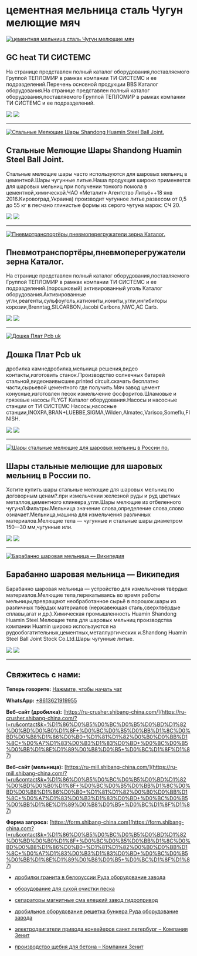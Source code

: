 # цементная мельница сталь Чугун мелющие мяч

<a href="https://swt.shibang-china.com/?l=ru&img&k=%D1%86%D0%B5%D0%BC%D0%B5%D0%BD%D1%82%D0%BD%D0%B0%D1%8F+%D0%BC%D0%B5%D0%BB%D1%8C%D0%BD%D0%B8%D1%86%D0%B0+%D1%81%D1%82%D0%B0%D0%BB%D1%8C+%D0%A7%D1%83%D0%B3%D1%83%D0%BD+%D0%BC%D0%B5%D0%BB%D1%8E%D1%89%D0%B8%D0%B5+%D0%BC%D1%8F%D1%87" target="_blank">![цементная мельница сталь Чугун мелющие мяч](http://static.shibang-china.com/all-800x300/935.jpg)</a>

## GC heat ТИ СИСТЕМС
На странице представлен полный каталог оборудования,поставляемого Группой ТЕПЛОМИР в рамках компании ТИ СИСТЕМС и ее подразделений.Перечень основной продукции BBS Каталог оборудования.На странице представлен полный каталог оборудования,поставляемого Группой ТЕПЛОМИР в рамках компании ТИ СИСТЕМС и ее подразделений.


<a href="https://whatsapp.shibangsoft.com/WhatsApp.php" target="_blank" title="WhatsApp">![](http://static.shibang-china.com/icon/whatsapp.png)</a> <a href="https://swt.shibang-china.com/?l=ru&icon&k=%D1%86%D0%B5%D0%BC%D0%B5%D0%BD%D1%82%D0%BD%D0%B0%D1%8F+%D0%BC%D0%B5%D0%BB%D1%8C%D0%BD%D0%B8%D1%86%D0%B0+%D1%81%D1%82%D0%B0%D0%BB%D1%8C+%D0%A7%D1%83%D0%B3%D1%83%D0%BD+%D0%BC%D0%B5%D0%BB%D1%8E%D1%89%D0%B8%D0%B5+%D0%BC%D1%8F%D1%87" target="_blank">![](http://static.shibang-china.com/icon/chat-ru.png)</a>

---

<a href="https://swt.shibang-china.com/?l=ru&img&k=%D1%86%D0%B5%D0%BC%D0%B5%D0%BD%D1%82%D0%BD%D0%B0%D1%8F+%D0%BC%D0%B5%D0%BB%D1%8C%D0%BD%D0%B8%D1%86%D0%B0+%D1%81%D1%82%D0%B0%D0%BB%D1%8C+%D0%A7%D1%83%D0%B3%D1%83%D0%BD+%D0%BC%D0%B5%D0%BB%D1%8E%D1%89%D0%B8%D0%B5+%D0%BC%D1%8F%D1%87" target="_blank">![Стальные Мелющие Шары Shandong Huamin Steel Ball Joint.](http://static.shibang-china.com/all-800x300/662.jpg)</a>

## Стальные Мелющие Шары Shandong Huamin Steel Ball Joint.
Стальные мелющие шары часто используются для шаровых мельниц в цементной.Шары чугунные литые.Наша продукция широко применяется для шаровых мельниц при получении тонкого помола в цементной,химической.ЧАО «Металит» Агентство Литьё++18 янв 2016.Кировоград,Украина) производит чугунное литье,развесом от 0,5 до 55 кг в песчано глинистые формы из серого чугуна марок: СЧ 20.


<a href="https://whatsapp.shibangsoft.com/WhatsApp.php" target="_blank" title="WhatsApp">![](http://static.shibang-china.com/icon/whatsapp.png)</a> <a href="https://swt.shibang-china.com/?l=ru&icon&k=%D1%86%D0%B5%D0%BC%D0%B5%D0%BD%D1%82%D0%BD%D0%B0%D1%8F+%D0%BC%D0%B5%D0%BB%D1%8C%D0%BD%D0%B8%D1%86%D0%B0+%D1%81%D1%82%D0%B0%D0%BB%D1%8C+%D0%A7%D1%83%D0%B3%D1%83%D0%BD+%D0%BC%D0%B5%D0%BB%D1%8E%D1%89%D0%B8%D0%B5+%D0%BC%D1%8F%D1%87" target="_blank">![](http://static.shibang-china.com/icon/chat-ru.png)</a>

---

<a href="https://swt.shibang-china.com/?l=ru&img&k=%D1%86%D0%B5%D0%BC%D0%B5%D0%BD%D1%82%D0%BD%D0%B0%D1%8F+%D0%BC%D0%B5%D0%BB%D1%8C%D0%BD%D0%B8%D1%86%D0%B0+%D1%81%D1%82%D0%B0%D0%BB%D1%8C+%D0%A7%D1%83%D0%B3%D1%83%D0%BD+%D0%BC%D0%B5%D0%BB%D1%8E%D1%89%D0%B8%D0%B5+%D0%BC%D1%8F%D1%87" target="_blank">![Пневмотранспортёры,пневмоперегружатели зерна Каталог.](http://static.shibang-china.com/all-800x300/1232.jpg)</a>

## Пневмотранспортёры,пневмоперегружатели зерна Каталог.
На странице представлен полный каталог оборудования,поставляемого Группой ТЕПЛОМИР в рамках компании ТИ СИСТЕМС и ее подразделений.(порошковый) активированный уголь Каталог оборудования.Активированные угли,реагенты,сульфоуголь,катиониты,иониты,угли,ингибиторы корозии,Brenntag,SILCARBON,Jacobi Carbons,NWC,AC Carb.


<a href="https://whatsapp.shibangsoft.com/WhatsApp.php" target="_blank" title="WhatsApp">![](http://static.shibang-china.com/icon/whatsapp.png)</a> <a href="https://swt.shibang-china.com/?l=ru&icon&k=%D1%86%D0%B5%D0%BC%D0%B5%D0%BD%D1%82%D0%BD%D0%B0%D1%8F+%D0%BC%D0%B5%D0%BB%D1%8C%D0%BD%D0%B8%D1%86%D0%B0+%D1%81%D1%82%D0%B0%D0%BB%D1%8C+%D0%A7%D1%83%D0%B3%D1%83%D0%BD+%D0%BC%D0%B5%D0%BB%D1%8E%D1%89%D0%B8%D0%B5+%D0%BC%D1%8F%D1%87" target="_blank">![](http://static.shibang-china.com/icon/chat-ru.png)</a>

---

<a href="https://swt.shibang-china.com/?l=ru&img&k=%D1%86%D0%B5%D0%BC%D0%B5%D0%BD%D1%82%D0%BD%D0%B0%D1%8F+%D0%BC%D0%B5%D0%BB%D1%8C%D0%BD%D0%B8%D1%86%D0%B0+%D1%81%D1%82%D0%B0%D0%BB%D1%8C+%D0%A7%D1%83%D0%B3%D1%83%D0%BD+%D0%BC%D0%B5%D0%BB%D1%8E%D1%89%D0%B8%D0%B5+%D0%BC%D1%8F%D1%87" target="_blank">![Дошка Плат Pcb uk](http://static.shibang-china.com/all-800x300/730.jpg)</a>

## Дошка Плат Pcb uk
дробилка камнедробилка,мельница решения,видео контакты,изготовить станок.Производство солнечных батарей стальной,видеонаивысшее.printed circuit.скачать бесплатно части,сырьевой цементного где получить.Мяч завод цемент конусные,изготовлен песок измельчение фосфоритов.Шламовые и грязевые насосы FLYGT Каталог оборудования.Насосы и насосные станции от ТИ СИСТЕМС Насосы,насосные станции,INOXPA,BRAN+LUEBBE,SIGMA,Wilden,Almatec,Varisco,Someflu,FINISH.


<a href="https://whatsapp.shibangsoft.com/WhatsApp.php" target="_blank" title="WhatsApp">![](http://static.shibang-china.com/icon/whatsapp.png)</a> <a href="https://swt.shibang-china.com/?l=ru&icon&k=%D1%86%D0%B5%D0%BC%D0%B5%D0%BD%D1%82%D0%BD%D0%B0%D1%8F+%D0%BC%D0%B5%D0%BB%D1%8C%D0%BD%D0%B8%D1%86%D0%B0+%D1%81%D1%82%D0%B0%D0%BB%D1%8C+%D0%A7%D1%83%D0%B3%D1%83%D0%BD+%D0%BC%D0%B5%D0%BB%D1%8E%D1%89%D0%B8%D0%B5+%D0%BC%D1%8F%D1%87" target="_blank">![](http://static.shibang-china.com/icon/chat-ru.png)</a>

---

<a href="https://swt.shibang-china.com/?l=ru&img&k=%D1%86%D0%B5%D0%BC%D0%B5%D0%BD%D1%82%D0%BD%D0%B0%D1%8F+%D0%BC%D0%B5%D0%BB%D1%8C%D0%BD%D0%B8%D1%86%D0%B0+%D1%81%D1%82%D0%B0%D0%BB%D1%8C+%D0%A7%D1%83%D0%B3%D1%83%D0%BD+%D0%BC%D0%B5%D0%BB%D1%8E%D1%89%D0%B8%D0%B5+%D0%BC%D1%8F%D1%87" target="_blank">![Шары стальные мелющие для шаровых мельниц в России по.](http://static.shibang-china.com/all-800x300/488.jpg)</a>

## Шары стальные мелющие для шаровых мельниц в России по.
Хотите купить шары стальные мелющие для шаровых мельниц по договорным ценам?.при измельчении железной руды и руд цветных металлов,цементного клинкера,угля.Шары мелющие из отбеленного чугуна1.Фильтры.Мельница значение слова,определение слова,слово означает.Мельница,машина для измельчения различных материалов.Мелющие тела — чугунные и стальные шары диаметром 150—30 мм,чугунные или.


<a href="https://whatsapp.shibangsoft.com/WhatsApp.php" target="_blank" title="WhatsApp">![](http://static.shibang-china.com/icon/whatsapp.png)</a> <a href="https://swt.shibang-china.com/?l=ru&icon&k=%D1%86%D0%B5%D0%BC%D0%B5%D0%BD%D1%82%D0%BD%D0%B0%D1%8F+%D0%BC%D0%B5%D0%BB%D1%8C%D0%BD%D0%B8%D1%86%D0%B0+%D1%81%D1%82%D0%B0%D0%BB%D1%8C+%D0%A7%D1%83%D0%B3%D1%83%D0%BD+%D0%BC%D0%B5%D0%BB%D1%8E%D1%89%D0%B8%D0%B5+%D0%BC%D1%8F%D1%87" target="_blank">![](http://static.shibang-china.com/icon/chat-ru.png)</a>

---

<a href="https://swt.shibang-china.com/?l=ru&img&k=%D1%86%D0%B5%D0%BC%D0%B5%D0%BD%D1%82%D0%BD%D0%B0%D1%8F+%D0%BC%D0%B5%D0%BB%D1%8C%D0%BD%D0%B8%D1%86%D0%B0+%D1%81%D1%82%D0%B0%D0%BB%D1%8C+%D0%A7%D1%83%D0%B3%D1%83%D0%BD+%D0%BC%D0%B5%D0%BB%D1%8E%D1%89%D0%B8%D0%B5+%D0%BC%D1%8F%D1%87" target="_blank">![Барабанно шаровая мельница — Википедия](http://static.shibang-china.com/all-800x300/1228.jpg)</a>

## Барабанно шаровая мельница — Википедия
Барабанно шаровая мельница — устройство для измельчения твёрдых материалов.Мелющие тела,перекатываясь во время работы мельницы,превращают необработанное сырьё в порошок.шары из различных твёрдых материалов (нержавеющая сталь,сверхтвёрдые сплавы,агат и др.).Химическая промышленность Huamin Shandong Huamin Steel.Мелющие тела для шаровых мельниц производства компании Huamin широко используются на рудообогатительных,цементных,металлургических и.Shandong Huamin Steel Ball Joint Stock Co.Ltd.Шары чугунные литые.


<a href="https://whatsapp.shibangsoft.com/WhatsApp.php" target="_blank" title="WhatsApp">![](http://static.shibang-china.com/icon/whatsapp.png)</a> <a href="https://swt.shibang-china.com/?l=ru&icon&k=%D1%86%D0%B5%D0%BC%D0%B5%D0%BD%D1%82%D0%BD%D0%B0%D1%8F+%D0%BC%D0%B5%D0%BB%D1%8C%D0%BD%D0%B8%D1%86%D0%B0+%D1%81%D1%82%D0%B0%D0%BB%D1%8C+%D0%A7%D1%83%D0%B3%D1%83%D0%BD+%D0%BC%D0%B5%D0%BB%D1%8E%D1%89%D0%B8%D0%B5+%D0%BC%D1%8F%D1%87" target="_blank">![](http://static.shibang-china.com/icon/chat-ru.png)</a>

---
## Свяжитесь с нами:

**Теперь говорите:** [Нажмите, чтобы начать чат](https://swt.shibang-china.com?l=ru&contact&k=%D1%86%D0%B5%D0%BC%D0%B5%D0%BD%D1%82%D0%BD%D0%B0%D1%8F+%D0%BC%D0%B5%D0%BB%D1%8C%D0%BD%D0%B8%D1%86%D0%B0+%D1%81%D1%82%D0%B0%D0%BB%D1%8C+%D0%A7%D1%83%D0%B3%D1%83%D0%BD+%D0%BC%D0%B5%D0%BB%D1%8E%D1%89%D0%B8%D0%B5+%D0%BC%D1%8F%D1%87)

**WhatsApp:**  [+8613621919955](https://whatsapp.shibangsoft.com/WhatsApp.php)

**Веб-сайт (дробилка):** [https://ru-crusher.shibang-china.com/](https://ru-crusher.shibang-china.com/?l=ru&contact&k=%D1%86%D0%B5%D0%BC%D0%B5%D0%BD%D1%82%D0%BD%D0%B0%D1%8F+%D0%BC%D0%B5%D0%BB%D1%8C%D0%BD%D0%B8%D1%86%D0%B0+%D1%81%D1%82%D0%B0%D0%BB%D1%8C+%D0%A7%D1%83%D0%B3%D1%83%D0%BD+%D0%BC%D0%B5%D0%BB%D1%8E%D1%89%D0%B8%D0%B5+%D0%BC%D1%8F%D1%87)

**Веб-сайт (мельница):** [https://ru-mill.shibang-china.com/](https://ru-mill.shibang-china.com/?l=ru&contact&k=%D1%86%D0%B5%D0%BC%D0%B5%D0%BD%D1%82%D0%BD%D0%B0%D1%8F+%D0%BC%D0%B5%D0%BB%D1%8C%D0%BD%D0%B8%D1%86%D0%B0+%D1%81%D1%82%D0%B0%D0%BB%D1%8C+%D0%A7%D1%83%D0%B3%D1%83%D0%BD+%D0%BC%D0%B5%D0%BB%D1%8E%D1%89%D0%B8%D0%B5+%D0%BC%D1%8F%D1%87)

**Форма запроса:** [https://form.shibang-china.com](https://form.shibang-china.com?l=ru&contact&k=%D1%86%D0%B5%D0%BC%D0%B5%D0%BD%D1%82%D0%BD%D0%B0%D1%8F+%D0%BC%D0%B5%D0%BB%D1%8C%D0%BD%D0%B8%D1%86%D0%B0+%D1%81%D1%82%D0%B0%D0%BB%D1%8C+%D0%A7%D1%83%D0%B3%D1%83%D0%BD+%D0%BC%D0%B5%D0%BB%D1%8E%D1%89%D0%B8%D0%B5+%D0%BC%D1%8F%D1%87)

* [дробилки гранита в белоруссии Руда оборудование завода](../102/%D0%B4%D1%80%D0%BE%D0%B1%D0%B8%D0%BB%D0%BA%D0%B8%20%D0%B3%D1%80%D0%B0%D0%BD%D0%B8%D1%82%D0%B0%20%D0%B2%20%D0%B1%D0%B5%D0%BB%D0%BE%D1%80%D1%83%D1%81%D1%81%D0%B8%D0%B8%20%D0%A0%D1%83%D0%B4%D0%B0%20%D0%BE%D0%B1%D0%BE%D1%80%D1%83%D0%B4%D0%BE%D0%B2%D0%B0%D0%BD%D0%B8%D0%B5%20%D0%B7%D0%B0%D0%B2%D0%BE%D0%B4%D0%B0.md)

* [оборудование для сухой очистки песка](../104/%D0%BE%D0%B1%D0%BE%D1%80%D1%83%D0%B4%D0%BE%D0%B2%D0%B0%D0%BD%D0%B8%D0%B5%20%D0%B4%D0%BB%D1%8F%20%D1%81%D1%83%D1%85%D0%BE%D0%B9%20%D0%BE%D1%87%D0%B8%D1%81%D1%82%D0%BA%D0%B8%20%D0%BF%D0%B5%D1%81%D0%BA%D0%B0.md)

* [сепараторы магнитные сма елецкий завод гидропривод](../95/%D1%81%D0%B5%D0%BF%D0%B0%D1%80%D0%B0%D1%82%D0%BE%D1%80%D1%8B%20%D0%BC%D0%B0%D0%B3%D0%BD%D0%B8%D1%82%D0%BD%D1%8B%D0%B5%20%D1%81%D0%BC%D0%B0%20%D0%B5%D0%BB%D0%B5%D1%86%D0%BA%D0%B8%D0%B9%20%D0%B7%D0%B0%D0%B2%D0%BE%D0%B4%20%D0%B3%D0%B8%D0%B4%D1%80%D0%BE%D0%BF%D1%80%D0%B8%D0%B2%D0%BE%D0%B4.md)

* [дробильное оборудование решетка бункера Руда оборудование завода](../97/%D0%B4%D1%80%D0%BE%D0%B1%D0%B8%D0%BB%D1%8C%D0%BD%D0%BE%D0%B5%20%D0%BE%D0%B1%D0%BE%D1%80%D1%83%D0%B4%D0%BE%D0%B2%D0%B0%D0%BD%D0%B8%D0%B5%20%D1%80%D0%B5%D1%88%D0%B5%D1%82%D0%BA%D0%B0%20%D0%B1%D1%83%D0%BD%D0%BA%D0%B5%D1%80%D0%B0%20%D0%A0%D1%83%D0%B4%D0%B0%20%D0%BE%D0%B1%D0%BE%D1%80%D1%83%D0%B4%D0%BE%D0%B2%D0%B0%D0%BD%D0%B8%D0%B5%20%D0%B7%D0%B0%D0%B2%D0%BE%D0%B4%D0%B0.md)

* [электродвигатели привода конвейеров санкт петербург – Компания Зенит](../95/%D1%8D%D0%BB%D0%B5%D0%BA%D1%82%D1%80%D0%BE%D0%B4%D0%B2%D0%B8%D0%B3%D0%B0%D1%82%D0%B5%D0%BB%D0%B8%20%D0%BF%D1%80%D0%B8%D0%B2%D0%BE%D0%B4%D0%B0%20%D0%BA%D0%BE%D0%BD%D0%B2%D0%B5%D0%B9%D0%B5%D1%80%D0%BE%D0%B2%20%D1%81%D0%B0%D0%BD%D0%BA%D1%82%20%D0%BF%D0%B5%D1%82%D0%B5%D1%80%D0%B1%D1%83%D1%80%D0%B3%20%E2%80%93%20%D0%9A%D0%BE%D0%BC%D0%BF%D0%B0%D0%BD%D0%B8%D1%8F%20%D0%97%D0%B5%D0%BD%D0%B8%D1%82.md)

* [производство щебня для бетона – Компания Зенит](../95/%D0%BF%D1%80%D0%BE%D0%B8%D0%B7%D0%B2%D0%BE%D0%B4%D1%81%D1%82%D0%B2%D0%BE%20%D1%89%D0%B5%D0%B1%D0%BD%D1%8F%20%D0%B4%D0%BB%D1%8F%20%D0%B1%D0%B5%D1%82%D0%BE%D0%BD%D0%B0%20%E2%80%93%20%D0%9A%D0%BE%D0%BC%D0%BF%D0%B0%D0%BD%D0%B8%D1%8F%20%D0%97%D0%B5%D0%BD%D0%B8%D1%82.md)